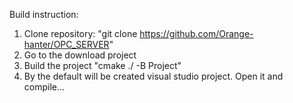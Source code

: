 Build instruction:

1. Clone repository: "git clone https://github.com/Orange-hanter/OPC_SERVER"
2. Go to the download project
3. Build the project "cmake ./ -B Project"
4. By the default will be created visual studio project. Open it and compile...